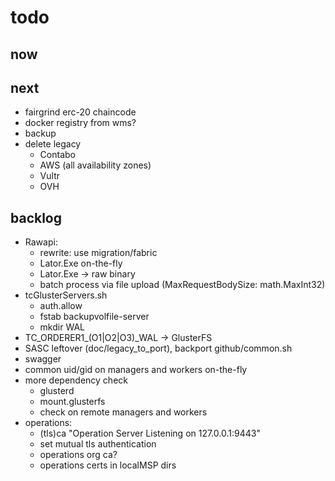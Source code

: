# todo

## now

## next

* fairgrind erc-20 chaincode
* docker registry from wms?
* backup
* delete legacy
  * Contabo
  * AWS (all availability zones)
  * Vultr
  * OVH

## backlog

* Rawapi:
  * rewrite: use migration/fabric
  * Lator.Exe on-the-fly
  * Lator.Exe -> raw binary
  * batch process via file upload (MaxRequestBodySize: math.MaxInt32)
* tcGlusterServers.sh
  * auth.allow
  * fstab backupvolfile-server
  * mkdir WAL
* TC_ORDERER1_(O1|O2|O3)_WAL -> GlusterFS
* SASC leftover (doc/legacy_to_port), backport github/common.sh
* swagger
* common uid/gid on managers and workers on-the-fly
* more dependency check
  * glusterd
  * mount.glusterfs
  * check on remote managers and workers
* operations:
  * (tls)ca "Operation Server Listening on 127.0.0.1:9443"
  * set mutual tls authentication
  * operations org ca?
  * operations certs in localMSP dirs
